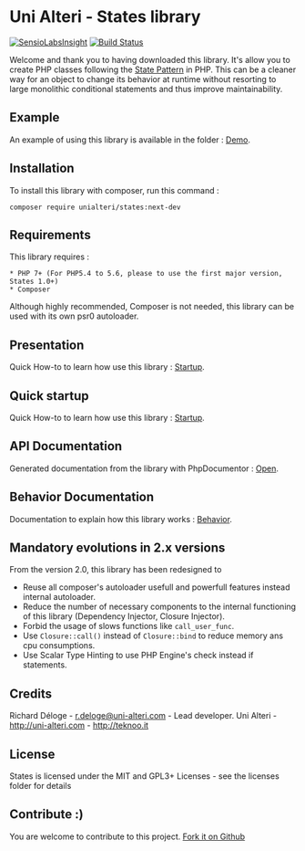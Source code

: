 Uni Alteri - States library
===========================

[![SensioLabsInsight](https://insight.sensiolabs.com/projects/417986ff-17b4-4772-a3d8-9885d6304786/mini.png)](https://insight.sensiolabs.com/projects/417986ff-17b4-4772-a3d8-9885d6304786) [![Build Status](https://travis-ci.org/UniAlteri/states.svg?branch=master)](https://travis-ci.org/UniAlteri/states)

Welcome and thank you to having downloaded this library. 
It's allow you to create PHP classes following the [State Pattern](http://en.wikipedia.org/wiki/State_pattern) in PHP. 
This can be a cleaner way for an object to change its behavior at runtime without resorting to large monolithic conditional statements and thus improve maintainability.
 
Example
-------
An example of using this library is available in the folder : [Demo](demo/demo_article.php).

Installation
------------
To install this library with composer, run this command :

    composer require unialteri/states:next-dev

Requirements
------------
This library requires :

    * PHP 7+ (For PHP5.4 to 5.6, please to use the first major version, States 1.0+)
    * Composer

Although highly recommended, Composer is not needed, this library can be used with its own psr0 autoloader.

Presentation
------------
Quick How-to to learn how use this library : [Startup](docs/howto/details.md).

Quick startup
-------------
Quick How-to to learn how use this library : [Startup](docs/howto/quick-startup.md).

API Documentation
-----------------
Generated documentation from the library with PhpDocumentor : [Open](https://cdn.rawgit.com/TeknooSoftware/states/master/docs/api/index.html).

Behavior Documentation
----------------------
Documentation to explain how this library works : [Behavior](docs/howto/behavior.md).

Mandatory evolutions in 2.x versions
------------------------------------

From the version 2.0, this library has been redesigned to 
* Reuse all composer's autoloader usefull and powerfull features instead internal autoloader.
* Reduce the number of necessary components to the internal functioning of this library (Dependency Injector, Closure Injector). 
* Forbid the usage of slows functions like `call_user_func`.
* Use `Closure::call()` instead of `Closure::bind` to reduce memory ans cpu consumptions.
* Use Scalar Type Hinting to use PHP Engine's check instead if statements.

Credits
-------
Richard Déloge - <r.deloge@uni-alteri.com> - Lead developer.
Uni Alteri - <http://uni-alteri.com> - <http://teknoo.it>

License
-------
States is licensed under the MIT and GPL3+ Licenses - see the licenses folder for details

Contribute :)
-------------

You are welcome to contribute to this project. [Fork it on Github](CONTRIBUTING.md)
